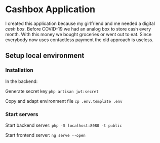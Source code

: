 # Cashbox Application 

I created this application because my girlfriend and me needed a digital *cash box*. Before COVID-19 we had an analog box to store cash every month. With this money we bought groceries or went out to eat. Since everybody now uses contactless payment the old approach is useless.

## Setup local environment

### Installation

In the backend:

Generate secret key `php artisan jwt:secret`

Copy and adapt environment file `cp .env.template .env`


### Start servers

Start backend server: `php -S localhost:8080 -t public`

Start frontend server: `ng serve --open`
